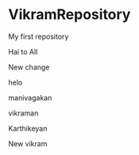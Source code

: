 # VikramRepository
My first repository

Hai to All

New change

helo

manivagakan

vikraman

Karthikeyan

New vikram



